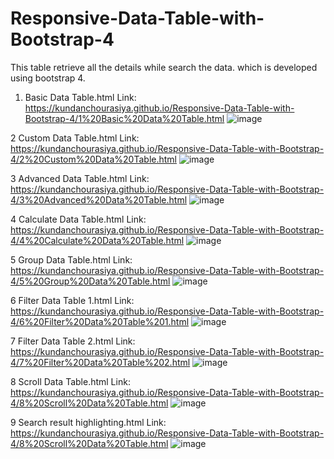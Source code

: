 # Responsive-Data-Table-with-Bootstrap-4
 This table retrieve all the details while search the data. which is developed using bootstrap 4.

 1. Basic Data Table.html Link: https://kundanchourasiya.github.io/Responsive-Data-Table-with-Bootstrap-4/1%20Basic%20Data%20Table.html
![image](https://github.com/user-attachments/assets/9b1e4429-264d-4741-bb6c-768251fb0665)

 2 Custom Data Table.html Link: https://kundanchourasiya.github.io/Responsive-Data-Table-with-Bootstrap-4/2%20Custom%20Data%20Table.html
![image](https://github.com/user-attachments/assets/cf9d76a1-9f1c-4f44-863b-2afa57872984)

3 Advanced Data Table.html Link: https://kundanchourasiya.github.io/Responsive-Data-Table-with-Bootstrap-4/3%20Advanced%20Data%20Table.html
![image](https://github.com/user-attachments/assets/36d22694-02f1-40e7-9725-fb891a9db1e4)

4 Calculate Data Table.html Link: https://kundanchourasiya.github.io/Responsive-Data-Table-with-Bootstrap-4/4%20Calculate%20Data%20Table.html
![image](https://github.com/user-attachments/assets/5916ff6a-53f8-4f58-bd78-0c11bfee5b0b)

5 Group Data Table.html Link: https://kundanchourasiya.github.io/Responsive-Data-Table-with-Bootstrap-4/5%20Group%20Data%20Table.html
![image](https://github.com/user-attachments/assets/bf832afa-84b1-42db-87e5-d8f8bee6bb73)

6 Filter Data Table 1.html Link: https://kundanchourasiya.github.io/Responsive-Data-Table-with-Bootstrap-4/6%20Filter%20Data%20Table%201.html
![image](https://github.com/user-attachments/assets/e253ab9e-4f5d-40bf-a9f6-f122f975f023)

7 Filter Data Table 2.html Link: https://kundanchourasiya.github.io/Responsive-Data-Table-with-Bootstrap-4/7%20Filter%20Data%20Table%202.html
![image](https://github.com/user-attachments/assets/0f50a7b7-a93d-4498-ac30-52f22753440c)

8 Scroll Data Table.html Link: https://kundanchourasiya.github.io/Responsive-Data-Table-with-Bootstrap-4/8%20Scroll%20Data%20Table.html
![image](https://github.com/user-attachments/assets/5b253ac2-1bf5-45c5-ba49-63ac9e829ce1)

9 Search result highlighting.html Link: https://kundanchourasiya.github.io/Responsive-Data-Table-with-Bootstrap-4/8%20Scroll%20Data%20Table.html
![image](https://github.com/user-attachments/assets/372d9e96-d937-4b18-803b-d0394fa9775e)
